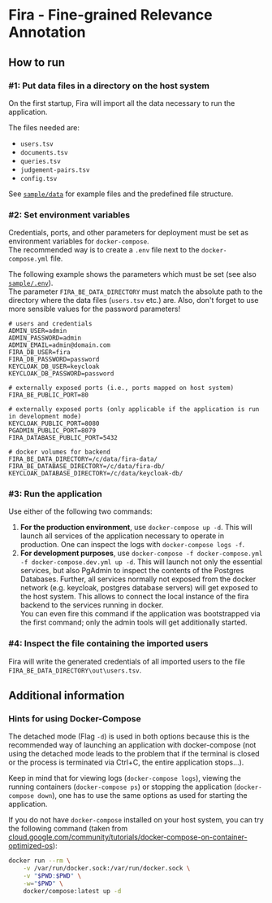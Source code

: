 # Fira - Fine-grained Relevance Annotation

## How to run

### #1: Put data files in a directory on the host system

On the first startup, Fira will import all the data necessary to run the application.

The files needed are:

- `users.tsv`
- `documents.tsv`
- `queries.tsv`
- `judgement-pairs.tsv`
- `config.tsv`

See [`sample/data`](sample/data) for example files and the predefined file structure.

### #2: Set environment variables

Credentials, ports, and other parameters for deployment must be set as environment variables for `docker-compose`.  
The recommended way is to create a `.env` file next to the `docker-compose.yml` file.

The following example shows the parameters which must be set (see also [`sample/.env`](sample/.env)).  
The parameter `FIRA_BE_DATA_DIRECTORY` must match the absolute path to the directory where the data files (`users.tsv` etc.) are. Also, don't forget to use more sensible values for the password parameters!

```properties
# users and credentials
ADMIN_USER=admin
ADMIN_PASSWORD=admin
ADMIN_EMAIL=admin@domain.com
FIRA_DB_USER=fira
FIRA_DB_PASSWORD=password
KEYCLOAK_DB_USER=keycloak
KEYCLOAK_DB_PASSWORD=password

# externally exposed ports (i.e., ports mapped on host system)
FIRA_BE_PUBLIC_PORT=80

# externally exposed ports (only applicable if the application is run in development mode)
KEYCLOAK_PUBLIC_PORT=8080
PGADMIN_PUBLIC_PORT=8079
FIRA_DATABASE_PUBLIC_PORT=5432

# docker volumes for backend
FIRA_BE_DATA_DIRECTORY=/c/data/fira-data/
FIRA_BE_DATABASE_DIRECTORY=/c/data/fira-db/
KEYCLOAK_DATABASE_DIRECTORY=/c/data/keycloak-db/
```

### #3: Run the application

Use either of the following two commands:

1. **For the production environment**, use `docker-compose up -d`. This will launch all services of the application necessary to operate in production. One can inspect the logs with `docker-compose logs -f`.
1. **For development purposes**, use `docker-compose -f docker-compose.yml -f docker-compose.dev.yml up -d`.
   This will launch not only the essential services, but also PgAdmin to inspect the contents of the Postgres Databases.
   Further, all services normally not exposed from the docker network (e.g. keycloak, postgres database servers) will get exposed to the host system.
   This allows to connect the local instance of the fira backend to the services running in docker.  
   You can even fire this command if the application was bootstrapped via the first command; only the admin tools will get additionally started.

### #4: Inspect the file containing the imported users

Fira will write the generated credentials of all imported users to the file `FIRA_BE_DATA_DIRECTORY\out\users.tsv`.

## Additional information

### Hints for using Docker-Compose

The detached mode (Flag `-d`) is used in both options because this is the recommended way of launching an application with docker-compose (not using the detached mode leads to the problem that if the terminal is closed or the process is terminated via Ctrl+C, the entire application stops...).

Keep in mind that for viewing logs (`docker-compose logs`), viewing the running containers (`docker-compose ps`) or stopping the application (`docker-compose down`), one has to use the same options as used for starting the application.

If you do not have `docker-compose` installed on your host system, you can try the following command (taken from [cloud.google.com/community/tutorials/docker-compose-on-container-optimized-os](https://cloud.google.com/community/tutorials/docker-compose-on-container-optimized-os)):

```sh
docker run --rm \
    -v /var/run/docker.sock:/var/run/docker.sock \
    -v "$PWD:$PWD" \
    -w="$PWD" \
    docker/compose:latest up -d
```
